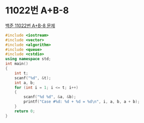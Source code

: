 # 11022번 A+B-8

[백준 11022번 A+B-8 문제](https://www.acmicpc.net/problem/11022)

```c++
#include <iostream>
#include <vector>
#include <algorithm>
#include <queue>
#include <cstdio>
using namespace std;
int main()
{
    int t;
    scanf("%d", &t);
    int a, b;
    for (int i = 1; i <= t; i++)
    {
        scanf("%d %d", &a, &b);
        printf("Case #%d: %d + %d = %d\n", i, a, b, a + b);
    }
    return 0;
}
```

